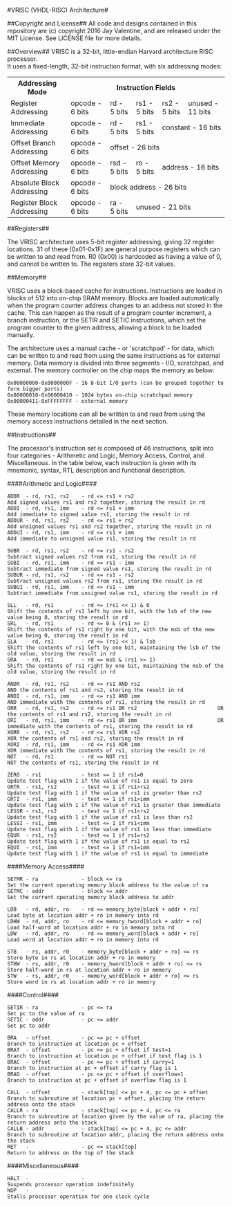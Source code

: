 #VRISC (VHDL-RISC) Architecture#

##Copyright and License##
All code and designs contained in this repository are (c) copyright 2016 Jay Valentine, and are released under the MIT License.
See LICENSE file for more details.

##Overview##
VRISC is a 32-bit, little-endian Harvard architecture RISC processor. <br>
It uses a fixed-length, 32-bit instruction format, with six addressing modes:
<table>
  <tr>
    <th>Addressing Mode</th>
    <th colspan="5">Instruction Fields</th>
  </tr>
  
  <tr>
    <td>Register Addressing</td>
    <td>opcode - 6 bits</td>
    <td>rd - 5 bits</td>
    <td>rs1 - 5 bits</td>
    <td>rs2 - 5 bits</td>
    <td>unused - 11 bits</td>
  </tr>
  
  <tr>
    <td>Immediate Addressing</td>
    <td>opcode - 6 bits</td>
    <td>rd - 5 bits</td>
    <td>rs1 - 5 bits</td>
    <td colspan="2">constant - 16 bits</td>
  </tr>
  
  <tr>
    <td>Offset Branch Addressing</td>
    <td>opcode - 6 bits</td>
    <td colspan="4">offset - 26 bits</td>
  </tr>
  
  <tr>
    <td>Offset Memory Addressing</td>
    <td>opcode - 6 bits</td>
    <td>rsd - 5 bits</td>
    <td>ro - 5 bits</td>
    <td colspan="2">address - 16 bits</td>
  </tr>
  
  <tr>
    <td>Absolute Block Addressing</td>
    <td>opcode - 6 bits</td>
    <td colspan="4">block address - 26 bits</td>
  </tr>
  
  <tr>
    <td>Register Block Addressing</td>
    <td>opcode - 6 bits</td>
    <td>ra - 5 bits</td>
    <td colspan="3">unused - 21 bits</td>
  </tr>
</table>
    
##Registers##

The VRISC architecture uses 5-bit register addressing, giving 32 register locations. 31 of these (0x01-0x1F) are general purpose registers which can be written to and read from. R0 (0x00) is hardcoded as having a value of 0, and cannot be written to. The registers store 32-bit values.

##Memory##

VRISC uses a block-based cache for instructions. Instructions are loaded in blocks of 512 into on-chip SRAM memory. Blocks are loaded automatically when the program counter address changes to an address not stored in the cache. This can happen as the result of a program counter increment, a branch instruction, or the SETIR and SETIC instructions, which set the program counter to the given address, allowing a block to be loaded manually.

The architecture uses a manual cache - or 'scratchpad' - for data, which can be written to and read from using the same instructions as for external memory. Data memory is divided into three segments - I/O, scratchpad, and external. The memory controller on the chip maps the memory as below:
```
0x00000000-0x0000000F - 16 8-bit I/O ports (can be grouped together to form bigger ports)
0x00000010-0x00000410 - 1024 bytes on-chip scratchpad memory
0x00000411-0xFFFFFFFF - external memory
```
These memory locations can all be written to and read from using the memory access instructions detailed in the next section. 

##Instructions##

The processor's instruction set is composed of 46 instructions, split into four categories - Arithmetic and Logic, Memory Access, Control, and Miscellaneous. In the table below, each instruction is given with its mnemonic, syntax, RTL description and functional description.

####Arithmetic and Logic####
```
ADDR  - rd, rs1, rs2    - rd <= rs1 + rs2                           Add signed values rs1 and rs2 together, storing the result in rd
ADDI  - rd, rs1, imm    - rd <= rs1 + imm                           Add immediate to signed value rs1, storing the result in rd
ADDUR - rd, rs1, rs2    - rd <= rs1 + rs2                           Add unsigned values rs1 and rs2 together, storing the result in rd
ADDUI - rd, rs1, imm    - rd <= rs1 + imm                           Add immediate to unsigned value rs1, storing the result in rd

SUBR  - rd, rs1, rs2    - rd <= rs1 - rs2                           Subtract signed values rs2 from rs1, storing the result in rd
SUBI  - rd, rs1, imm    - rd <= rs1 - imm                           Subtract immediate from signed value rs1, storing the result in rd
SUBUR - rd, rs1, rs2    - rd <= rs1 - rs2                           Subtract unsigned values rs2 from rs1, storing the result in rd
SUBUI - rd, rs1, imm    - rd <= rs1 - imm                           Subtract immediate from unsigned value rs1, storing the result in rd

SLL   - rd, rs1			- rd <= (rs1 << 1) & 0						Shift the contents of rs1 left by one bit, with the lsb of the new value being 0, storing the result in rd
SRL	  - rd, rs1			- rd <= 0 & (rs1 >> 1)						Shift the contents of rs1 right by one bit, with the msb of the new value being 0, storing the result in rd
SLA	  - rd, rs1			- rd <= (rs1 << 1) & lsb					Shift the contents of rs1 left by one bit, maintaining the lsb of the old value, storing the result in rd
SRA	  - rd, rs1			- rd <= msb & (rs1 >> 1)					Shift the contents of rs1 right by one bit, maintaining the msb of the old value, storing the result in rd

ANDR  - rd, rs1, rs2    - rd <= rs1 AND rs2                         AND the contents of rs1 and rs2, storing the result in rd
ANDI  - rd, rs1, imm    - rd <= rs1 AND imm                         AND immediate with the contents of rs1, storing the result in rd
ORR   - rd, rs1, rs2    - rd <= rs1 OR rs2                          OR the contents of rs1 and rs2, storing the result in rd
ORI   - rd, rs1, imm    - rd <= rs1 OR imm                          OR immediate with the contents of rs1, storing the result in rd
XORR  - rd, rs1, rs2    - rd <= rs1 XOR rs2                         XOR the contents of rs1 and rs2, storing the result in rd
XORI  - rd, rs1, imm    - rd <= rs1 XOR imm                         XOR immediate with the contents of rs1, storing the result in rd
NOT   - rd, rs1         - rd <= NOT rs1                             NOT the contents of rs1, storing the result in rd

ZERO  - rs1             - test <= 1 if rs1=0                        Update test flag with 1 if the value of rs1 is equal to zero
GRTR  - rs1, rs2        - test <= 1 if rs1>rs2                      Update test flag with 1 if the value of rs1 is greater than rs2
GRTI  - rs1, imm        - test <= 1 if rs1>imm                      Update test flag with 1 if the value of rs1 is greater than immediate
LESSR - rs1, rs2        - test <= 1 if rs1<rs2                      Update test flag with 1 if the value of rs1 is less than rs2
LESSI - rs1, imm        - test <= 1 if rs1<imm                      Update test flag with 1 if the value of rs1 is less than immediate
EQUR  - rs1, rs2        - test <= 1 if rs1=rs2                      Update test flag with 1 if the value of rs1 is equal to rs2
EQUI  - rs1, imm        - test <= 1 if rs1=imm                      Update test flag with 1 if the value of rs1 is equal to immediate
```

####Memory Access####
```
SETMR - ra              - block <= ra                               Set the current operating memory block address to the value of ra
SETMC - addr            - block <= addr                             Set the current operating memory block address to addr

LDB   - rd, addr, ro    - rd <= memory_byte[block + addr + ro]      Load byte at location addr + ro in memory into rd
LDHW  - rd, addr, ro    - rd <= memory_hword[block + addr + ro]     Load half-word at location addr + ro in memory into rd
LDW   - rd, addr, ro    - rd <= memory_word[block + addr + ro]      Load word at location addr + ro in memory into rd

STB   - rs, addr, r0    - memory_byte[block + addr + ro] <= rs      Store byte in rs at location addr + ro in memory
STHW  - rs, addr, r0    - memory_hword[block + addr + ro] <= rs     Store half-word in rs at location addr + ro in memory
STW   - rs, addr, r0    - memory_word[block + addr + ro] <= rs      Store word in rs at location addr + ro in memory
```

####Control####
```
SETIR - ra              - pc <= ra                                  Set pc to the value of ra
SETIC - addr            - pc <= addr                                Set pc to addr

BRA   - offset          - pc <= pc + offset                         Branch to instruction at location pc + offset
BRAT  - offset          - pc <= pc + offset if test=1               Branch to instruction at location pc + offset if test flag is 1
BRAC  - offset          - pc <= pc + offset if carry=1              Branch to instruction at pc + offset if carry flag is 1
BRAO  - offset          - pc <= pc + offset if overflow=1           Branch to instruction at pc + offset if overflow flag is 1

CALL  - offset          - stack[top] <= pc + 4, pc <= pc + offset	Branch to subroutine at location pc + offset, placing the return address onto the stack
CALLR - ra              - stack[top] <= pc + 4, pc <= ra            Branch to subroutine at location given by the value of ra, placing the return address onto the stack
CALLB - addr            - stack[top] <= pc + 4, pc <= addr          Branch to subroutine at location addr, placing the return address onto the stack
RET   -                 - pc <= stack[top]                          Return to address on the top of the stack
```

####Miscellaneous####
```
HALT  -                 -                                           Suspends processor operation indefinitely
NOP   -                 -                                           Stalls processor operation for one clock cycle
```
